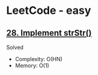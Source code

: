 # LeetCode - easy

## [28. Implement strStr()](https://leetcode.com/problems/implement-strstr)

Solved

* Complexity: O(HN)
* Memory: O(1)
